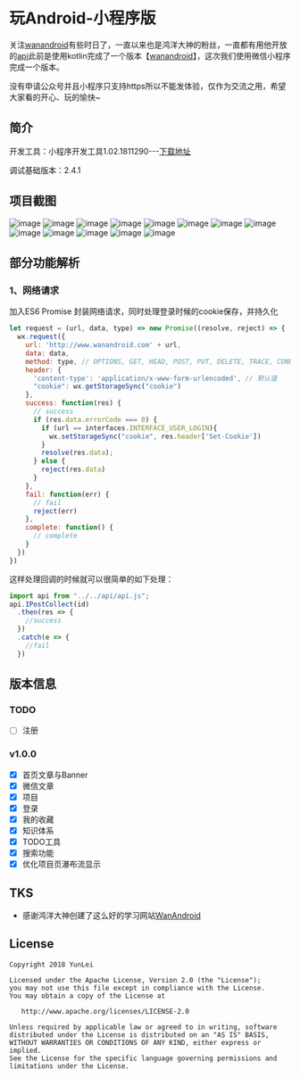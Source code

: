 # 玩Android-小程序版

关注[wanandroid](http://www.wanandroid.com)有些时日了，一直以来也是鸿洋大神的粉丝，一直都有用他开放的[api](http://www.wanandroid.com/blog/show/2)此前是使用kotlin完成了一个版本【[wanandroid](https://github.com/leiyun1993/WanAndroid)】，这次我们使用微信小程序完成一个版本。

没有申请公众号并且小程序只支持https所以不能发体验，仅作为交流之用，希望大家看的开心、玩的愉快~

## 简介
开发工具：小程序开发工具1.02.1811290---[下载地址](https://developers.weixin.qq.com/miniprogram/dev/devtools/download.html)

调试基础版本：2.4.1
 
## 项目截图

![image](https://github.com/leiyun1993/wanandroid-mini/raw/master/screenshot/1.jpg)
![image](https://github.com/leiyun1993/wanandroid-mini/raw/master/screenshot/2.jpg)
![image](https://github.com/leiyun1993/wanandroid-mini/raw/master/screenshot/3.jpg)
![image](https://github.com/leiyun1993/wanandroid-mini/raw/master/screenshot/4.jpg)
![image](https://github.com/leiyun1993/wanandroid-mini/raw/master/screenshot/5.jpg)
![image](https://github.com/leiyun1993/wanandroid-mini/raw/master/screenshot/6.jpg)
![image](https://github.com/leiyun1993/wanandroid-mini/raw/master/screenshot/7.jpg)
![image](https://github.com/leiyun1993/wanandroid-mini/raw/master/screenshot/8.jpg)
![image](https://github.com/leiyun1993/wanandroid-mini/raw/master/screenshot/9.jpg)
![image](https://github.com/leiyun1993/wanandroid-mini/raw/master/screenshot/10.jpg)
![image](https://github.com/leiyun1993/wanandroid-mini/raw/master/screenshot/11.jpg)
![image](https://github.com/leiyun1993/wanandroid-mini/raw/master/screenshot/12.jpg)
![image](https://github.com/leiyun1993/wanandroid-mini/raw/master/screenshot/13.jpg)

## 部分功能解析

### 1、网络请求
加入ES6 Promise 封装网络请求，同时处理登录时候的cookie保存，并持久化
``` JavaScript 
let request = (url, data, type) => new Promise((resolve, reject) => {
  wx.request({
    url: 'http://www.wanandroid.com' + url,
    data: data,
    method: type, // OPTIONS, GET, HEAD, POST, PUT, DELETE, TRACE, CONNECT
    header: {
      'content-type': 'application/x-www-form-urlencoded', // 默认值
      "cookie": wx.getStorageSync("cookie")
    },
    success: function(res) {
      // success
      if (res.data.errorCode === 0) {
        if (url == interfaces.INTERFACE_USER_LOGIN){
          wx.setStorageSync("cookie", res.header['Set-Cookie'])
        }
        resolve(res.data);
      } else {
        reject(res.data)
      }
    },
    fail: function(err) {
      // fail
      reject(err)
    },
    complete: function() {
      // complete
    }
  })
})
```
这样处理回调的时候就可以很简单的如下处理：
```JavaScript
import api from "../../api/api.js";
api.IPostCollect(id)
  .then(res => {
    //success
  })
  .catch(e => {
    //fail
  })
```

## 版本信息
### TODO
- [ ] 注册
### v1.0.0
- [x] 首页文章与Banner
- [x] 微信文章
- [x] 项目
- [x] 登录
- [x] 我的收藏
- [x] 知识体系
- [x] TODO工具
- [x] 搜索功能
- [x] 优化项目页瀑布流显示

## TKS
* 感谢鸿洋大神创建了这么好的学习网站[WanAndroid](http://www.wanandroid.com)

## License
```text
Copyright 2018 YunLei

Licensed under the Apache License, Version 2.0 (the "License");
you may not use this file except in compliance with the License.
You may obtain a copy of the License at

   http://www.apache.org/licenses/LICENSE-2.0

Unless required by applicable law or agreed to in writing, software
distributed under the License is distributed on an "AS IS" BASIS,
WITHOUT WARRANTIES OR CONDITIONS OF ANY KIND, either express or implied.
See the License for the specific language governing permissions and
limitations under the License.
```
